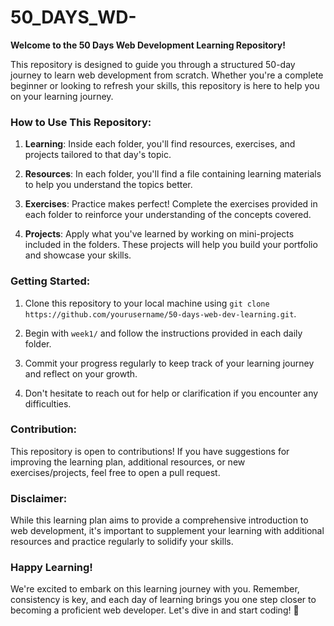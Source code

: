 # 50_DAYS_WD-
**Welcome to the 50 Days Web Development Learning Repository!**

This repository is designed to guide you through a structured 50-day journey to learn web development from scratch. Whether you're a complete beginner or looking to refresh your skills, this repository is here to help you on your learning journey.

### How to Use This Repository:

1. **Learning**: Inside each folder, you'll find resources, exercises, and projects tailored to that day's topic.

2. **Resources**: In each folder, you'll find a file containing learning materials to help you understand the topics better.

3. **Exercises**: Practice makes perfect! Complete the exercises provided in each folder to reinforce your understanding of the concepts covered.

4. **Projects**: Apply what you've learned by working on mini-projects included in the folders. These projects will help you build your portfolio and showcase your skills.

### Getting Started:

1. Clone this repository to your local machine using `git clone https://github.com/yourusername/50-days-web-dev-learning.git`.

2. Begin with `week1/` and follow the instructions provided in each daily folder.

3. Commit your progress regularly to keep track of your learning journey and reflect on your growth.

4. Don't hesitate to reach out for help or clarification if you encounter any difficulties.

### Contribution:

This repository is open to contributions! If you have suggestions for improving the learning plan, additional resources, or new exercises/projects, feel free to open a pull request.

### Disclaimer:

While this learning plan aims to provide a comprehensive introduction to web development, it's important to supplement your learning with additional resources and practice regularly to solidify your skills.

### Happy Learning!

We're excited to embark on this learning journey with you. Remember, consistency is key, and each day of learning brings you one step closer to becoming a proficient web developer. Let's dive in and start coding! 🚀
